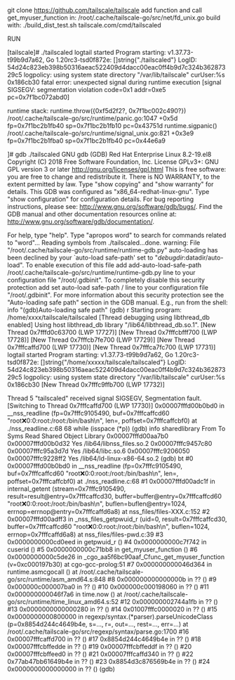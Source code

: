 
git clone https://github.com/tailscale/tailscale
add function and call get_myuser_function in:   /root/.cache/tailscale-go/src/net/fd_unix.go
build with: ./build_dist_test.sh  tailscale.com/cmd/tailscaled

RUN

[tailscale]# ./tailscaled 
logtail started
Program starting: v1.37.73-t99b9d7a62, Go 1.20rc3-tsd0f872e: []string{"./tailscaled"}
LogID: 54d24c823eb398b50316aeac522409d4dacc00eac0ff4b9d7c324b36287329c5
logpolicy: using system state directory "/var/lib/tailscale"
curUser:%s
 0x186cb30
fatal error: unexpected signal during runtime execution
[signal SIGSEGV: segmentation violation code=0x1 addr=0xe5 pc=0x7f1bc072abd0]

runtime stack:
runtime.throw({0xf5d2f2?, 0x7f1bc002c490?})
	/root/.cache/tailscale-go/src/runtime/panic.go:1047 +0x5d fp=0x7f1bc2b1fb40 sp=0x7f1bc2b1fb10 pc=0x43751d
runtime.sigpanic()
	/root/.cache/tailscale-go/src/runtime/signal_unix.go:821 +0x3e9 fp=0x7f1bc2b1fba0 sp=0x7f1bc2b1fb40 pc=0x44e6a9


]# gdb ./tailscaled 
GNU gdb (GDB) Red Hat Enterprise Linux 8.2-19.el8
Copyright (C) 2018 Free Software Foundation, Inc.
License GPLv3+: GNU GPL version 3 or later <http://gnu.org/licenses/gpl.html>
This is free software: you are free to change and redistribute it.
There is NO WARRANTY, to the extent permitted by law.
Type "show copying" and "show warranty" for details.
This GDB was configured as "x86_64-redhat-linux-gnu".
Type "show configuration" for configuration details.
For bug reporting instructions, please see:
<http://www.gnu.org/software/gdb/bugs/>.
Find the GDB manual and other documentation resources online at:
    <http://www.gnu.org/software/gdb/documentation/>.

For help, type "help".
Type "apropos word" to search for commands related to "word"...
Reading symbols from ./tailscaled...done.
warning: File "/root/.cache/tailscale-go/src/runtime/runtime-gdb.py" auto-loading has been declined by your `auto-load safe-path' set to "$debugdir:$datadir/auto-load".
To enable execution of this file add
	add-auto-load-safe-path /root/.cache/tailscale-go/src/runtime/runtime-gdb.py
line to your configuration file "/root/.gdbinit".
To completely disable this security protection add
	set auto-load safe-path /
line to your configuration file "/root/.gdbinit".
For more information about this security protection see the
"Auto-loading safe path" section in the GDB manual.  E.g., run from the shell:
	info "(gdb)Auto-loading safe path"
(gdb) r
Starting program: /home/xxxx/tailscale/tailscaled 
[Thread debugging using libthread_db enabled]
Using host libthread_db library "/lib64/libthread_db.so.1".
[New Thread 0x7fffd0c63700 (LWP 17727)]
[New Thread 0x7fffcbfff700 (LWP 17728)]
[New Thread 0x7fffcb7fe700 (LWP 17729)]
[New Thread 0x7fffcaffd700 (LWP 17730)]
[New Thread 0x7fffca7fc700 (LWP 17731)]
logtail started
Program starting: v1.37.73-t99b9d7a62, Go 1.20rc3-tsd0f872e: []string{"/home/xxxxx/tailscale/tailscaled"}
LogID: 54d24c823eb398b50316aeac522409d4dacc00eac0ff4b9d7c324b36287329c5
logpolicy: using system state directory "/var/lib/tailscale"
curUser:%s
 0x186cb30
[New Thread 0x7fffc9ffb700 (LWP 17732)]

Thread 5 "tailscaled" received signal SIGSEGV, Segmentation fault.
[Switching to Thread 0x7fffcaffd700 (LWP 17730)]
0x00007fffd00b0bd0 in __nss_readline (fp=0x7fffc9105490, buf=0x7fffcaffcd60 "root:x:0:0:root:/root:/bin/bash\n", len=<optimized out>, poffset=0x7fffcaffcbf0) at ./nss_readline.c:68
68	      while (isspace (*p))
(gdb) info sharedlibrary
From                To                  Syms Read   Shared Object Library
0x00007fffd00aa7b0  0x00007fffd00b0d32  Yes         /lib64/libnss_files.so.2
0x00007fffc9457c80  0x00007fffc95a3d7d  Yes         /lib64/libc.so.6
0x00007fffc9206050  0x00007fffc9228ff2  Yes         /lib64/ld-linux-x86-64.so.2
(gdb) bt
#0  0x00007fffd00b0bd0 in __nss_readline (fp=0x7fffc9105490, buf=0x7fffcaffcd60 "root:x:0:0:root:/root:/bin/bash\n", len=<optimized out>, poffset=0x7fffcaffcbf0) at ./nss_readline.c:68
#1  0x00007fffd00adc1f in internal_getent (stream=0x7fffc9105490, result=result@entry=0x7fffcaffcd30, buffer=buffer@entry=0x7fffcaffcd60 "root:x:0:0:root:/root:/bin/bash\n", buflen=buflen@entry=1024, 
    errnop=errnop@entry=0x7fffcaffd6a8) at nss_files/files-XXX.c:152
#2  0x00007fffd00adff3 in _nss_files_getpwuid_r (uid=0, result=0x7fffcaffcd30, buffer=0x7fffcaffcd60 "root:x:0:0:root:/root:/bin/bash\n", buflen=1024, errnop=0x7fffcaffd6a8) at nss_files/files-pwd.c:39
#3  0x0000000000cd0eed in getpwuid_r ()
#4  0x0000000000c7f742 in cuserid ()
#5  0x0000000000c71bb8 in get_myuser_function ()
#6  0x0000000000c5de26 in _cgo_aa5f6bc90aaf_Cfunc_get_myuser_function (v=0xc000197b30) at cgo-gcc-prolog:51
#7  0x000000000046d364 in runtime.asmcgocall () at /root/.cache/tailscale-go/src/runtime/asm_amd64.s:848
#8  0x000000000000000b in ?? ()
#9  0x000000c000007ba0 in ?? ()
#10 0x000000c000198060 in ?? ()
#11 0x000000000046f7a6 in time.now () at /root/.cache/tailscale-go/src/runtime/time_linux_amd64.s:52
#12 0x000000002744a1fb in ?? ()
#13 0x0000000000000280 in ?? ()
#14 0x01007fffc0000020 in ?? ()
#15 0x0000000000800000 in regexp/syntax.(*parser).parseUnicodeClass (p=0x8854d244c4649b4e, s=..., r=<error reading variable: access outside bounds of object referenced via synthetic pointer>, out=..., 
    rest=..., err=...) at /root/.cache/tailscale-go/src/regexp/syntax/parse.go:1700
#16 0x00007fffcaffd700 in ?? ()
#17 0x8854d244c4649b4e in ?? ()
#18 0x00007fffcbffedde in ?? ()
#19 0x00007fffcbffeddf in ?? ()
#20 0x00007fffcbffeed0 in ?? ()
#21 0x00007fffcaffd340 in ?? ()
#22 0x77ab47bb61649b4e in ?? ()
#23 0x8854d3c876569b4e in ?? ()
#24 0x0000000000000000 in ?? ()
(gdb) 

